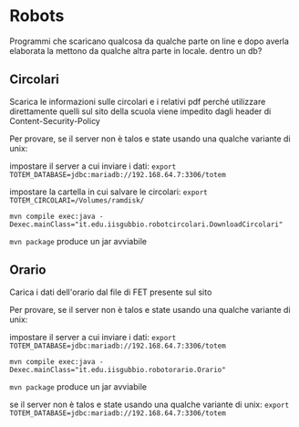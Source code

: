 # Robots

Programmi che scaricano qualcosa da qualche parte on line e dopo
averla elaborata la mettono da qualche altra parte in locale. dentro un db?

## Circolari

Scarica le informazioni sulle circolari e i relativi pdf
perché utilizzare direttamente quelli sul sito della scuola viene impedito
dagli header di Content-Security-Policy

Per provare, se il server non è talos e state usando una qualche variante di unix:

impostare il server a cui inviare i dati: `export TOTEM_DATABASE=jdbc:mariadb://192.168.64.7:3306/totem`

impostare la cartella in cui salvare le circolari: `export TOTEM_CIRCOLARI=/Volumes/ramdisk/`

`mvn compile exec:java -Dexec.mainClass="it.edu.iisgubbio.robotcircolari.DownloadCircolari"`

`mvn package` produce un jar avviabile

## Orario

Carica i dati dell'orario dal file di FET presente sul sito

Per provare, se il server non è talos e state usando una qualche variante di unix:

impostare il server a cui inviare i dati: `export TOTEM_DATABASE=jdbc:mariadb://192.168.64.7:3306/totem`

`mvn compile exec:java -Dexec.mainClass="it.edu.iisgubbio.robotorario.Orario"`

`mvn package` produce un jar avviabile

se il server non è talos e state usando una qualche variante di unix:
`export TOTEM_DATABASE=jdbc:mariadb://192.168.64.7:3306/totem`
